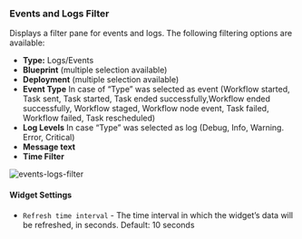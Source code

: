 ### Events and Logs Filter
Displays a filter pane for events and logs. The following filtering options are available:

* **Type:** Logs/Events
* **Blueprint** (multiple selection available)
* **Deployment** (multiple selection available)
* **Event Type** In case of “Type” was selected as event (Workflow started, Task sent, Task started, Task ended successfully,Workflow ended successfully, Workflow staged, Workflow node event, Task failed, Workflow failed, Task rescheduled)
* **Log Levels** In case “Type” was selected as log (Debug, Info, Warning. Error, Critical)
* **Message text**
* **Time Filter**

![events-logs-filter]( /images/ui/widgets/events-logs-filter.png )

#### Widget Settings
* `Refresh time interval` - The time interval in which the widget’s data will be refreshed, in seconds. Default: 10 seconds
